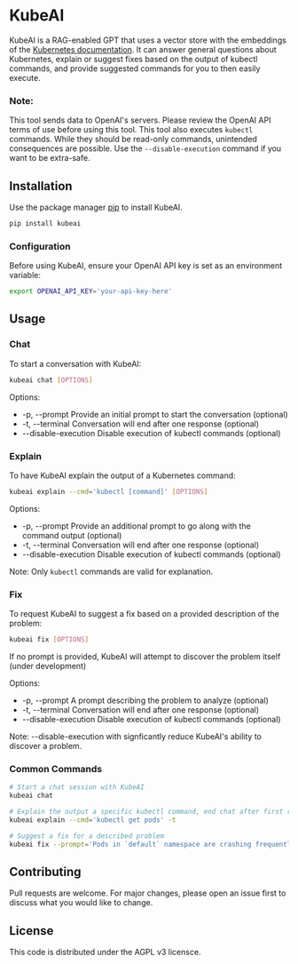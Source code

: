 # KubeAI

KubeAI is a RAG-enabled GPT that uses a vector store with the embeddings of the [Kubernetes documentation](https://kubernetes.io/docs/).
It can answer general questions about Kubernetes, explain or suggest fixes based on the output of kubectl commands, and provide suggested commands for you to then easily execute.

### Note:
This tool sends data to OpenAI's servers. Please review the OpenAI API terms of use before using this tool.
This tool also executes `kubectl` commands. While they should be read-only commands, unintended consequences are possible. Use the `--disable-execution` command if you want to be extra-safe.

## Installation

Use the package manager [pip](https://pip.pypa.io/en/stable/) to install KubeAI.

```bash
pip install kubeai
```

### Configuration

Before using KubeAI, ensure your OpenAI API key is set as an environment variable:
```bash
export OPENAI_API_KEY='your-api-key-here'
```

## Usage
### Chat
To start a conversation with KubeAI:
```bash
kubeai chat [OPTIONS]
```

Options:
- -p, --prompt Provide an initial prompt to start the conversation (optional)
- -t, --terminal Conversation will end after one response (optional)
- --disable-execution Disable execution of kubectl commands (optional)

### Explain
To have KubeAI explain the output of a Kubernetes command:
```bash
kubeai explain --cmd='kubectl [command]' [OPTIONS]
```

Options:
- -p, --prompt Provide an additional prompt to go along with the command output (optional)
- -t, --terminal Conversation will end after one response (optional)
- --disable-execution Disable execution of kubectl commands (optional)

Note: Only `kubectl` commands are valid for explanation.

### Fix
To request KubeAI to suggest a fix based on a provided description of the problem:
```bash
kubeai fix [OPTIONS]
```
If no prompt is provided, KubeAI will attempt to discover the problem itself (under development)

Options:
- -p, --prompt A prompt describing the problem to analyze (optional)
- -t, --terminal Conversation will end after one response (optional)
- --disable-execution Disable execution of kubectl commands (optional)

Note: --disable-execution with signficantly reduce KubeAI's ability to discover a problem. 

### Common Commands
```bash
# Start a chat session with KubeAI
kubeai chat

# Explain the output a specific kubectl command, end chat after first response
kubeai explain --cmd='kubectl get pods' -t

# Suggest a fix for a described problem
kubeai fix --prompt='Pods in `default` namespace are crashing frequently'
```

## Contributing

Pull requests are welcome. For major changes, please open an issue first
to discuss what you would like to change.

## License

This code is distributed under the AGPL v3 licensce.
